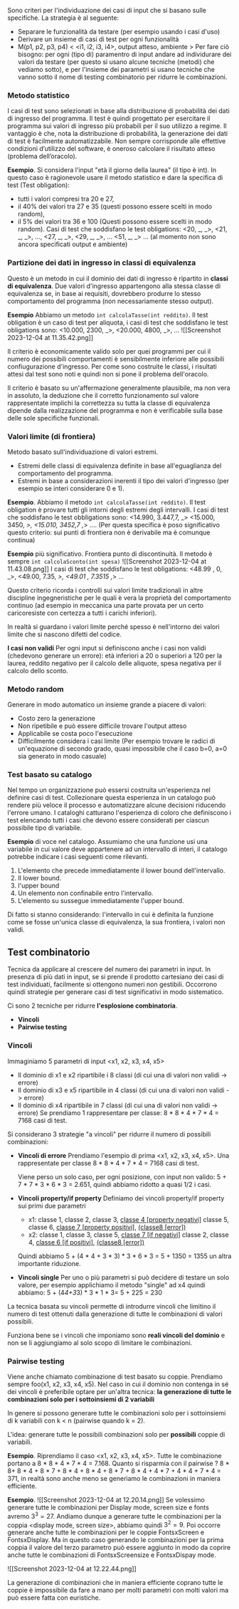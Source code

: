 Sono criteri per l'individuazione dei casi di input che si basano sulle specifiche. La strategia è al seguente:
- Separare le funzionalità da testare (per esempio usando i casi d'uso)
- Derivare un insieme di casi di test per ogni funzionalità
- M(p1, p2, p3, p4) < <i1, i2, i3, i4>, output atteso, ambiente >
	Per fare ciò bisogno: per ogni (tipo di) paramentro di input andare ad individurare dei valori da testare (per questo si usano alcune tecniche (metodi) che vediamo sotto), e per l'insieme dei parametri si usano tecniche che vanno sotto il nome di testing combinatorio per ridurre le combinazioni.

### Metodo statistico
I casi di test sono selezionati in base alla distribuzione di probabilità dei dati di ingresso del programma. Il test è quindi progettato per esercitare il programma sui valori di ingresso più probabili per il suo utilizzo a regime. Il vantaggio è che, nota la distribuzione di probabilità, la generazione dei dati di test è facilmente automatizzabile. Non sempre corrisponde alle effettive condizioni d’utilizzo del software, è oneroso calcolare il risultato atteso (problema dell’oracolo).

**Esempio**.
Si considera l'input "età il giorno della laurea" (il tipo è int). In questo caso è ragionevole usare il metodo statistico e dare la specifica di test (Test obligation):
- tutti i valori compresi tra 20 e 27,
- il 40% dei valori tra 27 e 35 (questi possono essere scelti in modo random),
- il 5% dei valori tra 36 e 100 (Questi possono essere scelti in modo random). 
Casi di test che soddisfano le test obligations: <20, _, _>,  <21, _, _>, ..., <27, _, _>, <29, _, _>, ... <51, _, _> ... (al momento non sono ancora specificati output e ambiente)

### Partizione dei dati in ingresso in classi di equivalenza 
Questo è un metodo in cui il dominio dei dati di ingresso è ripartito in **classi di equivalenza**. Due valori d'ingresso appartengono alla stessa classe di equivalenza se, in base ai requisiti, dovrebbero produrre lo stesso comportamento del programma (non necessariamente stesso output).

**Esempio**
Abbiamo un metodo ```int calcolaTasse(int reddito)```. Il test obligation è un caso di test per aliquota, i casi di test che soddisfano le test obligations sono: <10.000, 2300, _>, <20.000, 4800, _>, ...
![[Screenshot 2023-12-04 at 11.35.42.png]]

Il criterio è economicamente valido solo per quei programmi per cui il numero dei possibili comportamenti è sensibilmente inferiore alle possibili confiugurazione d'ingresso. Per come sono costruite le classi, i risultati attesi dal test sono noti e quindi non si pone il problema dell'oracolo.

Il criterio è basato su un'affermazione generalmente plausibile, ma non vera in assoluto, la deduzione che il corretto funzionamento sul valore rappresentate implichi la correttezza su tutta la classe di equivalenza dipende dalla realizzazione del programma e non è verificabile sulla base delle sole specifiche funzionali. 
### Valori limite (di frontiera)
Metodo basato sull'individuazione di valori estremi. 
- Estremi delle classi di equivalenza definite in base all'eguaglianza del comportamento del programma.
- Estremi in base a considerazioni inerenti il tipo dei valori d'ingresso (per esempio se interi considerare 0 e 1).

**Esempio**.
Abbiamo il metodo ```int calcolaTasse(int reddito)```. Il test obligation è provare tutti gli intorni degli estremi degli intervalli. I casi di test che soddisfano le test obbligations sono: <14.990, 3.447,7, _> <15.000, 3450, _>, <15.010, 3452,7 ,_> ….
(Per questa specifica è poso significativo questo criterio: sui punti di frontiera non è derivabile ma è comunque continua)

**Esempio** più significativo.
Frontiera punto di discontinuità. Il metodo è sempre ```int calcolaSconto(int spesa)```
![[Screenshot 2023-12-04 at 11.43.08.png]]
I casi di test che soddisfano le test obligations: <48.99 , 0, _>, <49.00, 7.35, _>, <49.01 , 7.3515 ,_> …

Questo criterio ricorda i controlli sui valori limite tradizionali in altre discipline ingegneristiche per le quali è vera la proprietà del comportamento continuo (ad esempio in meccanica una parte provata per un certo caricoresiste con certezza a tutti i carichi inferiori).

In realtà si guardano i valori limite perché spesso è nell'intorno dei valori limite che si nascono difetti del codice.

**I casi non validi**
Per ogni input si definiscono anche i casi non validi (chedevono generare un errore): età inferiori a 20 o superiori a 120 per la laurea, reddito negativo per il calcolo delle aliquote, spesa negativa per il calcolo dello sconto.

### Metodo random
Generare in modo automatico un insieme grande a piacere di valori:
- Costo zero la generazione
- Non ripetibile e può essere difficile trovare l'output atteso
- Applicabile se costa poco l'esecuzione
- Difficilmente considera i casi limite (Per esempio trovare le radici di un'equazione di secondo grado, quasi impossibile che il caso b=0, a=0 sia generato in modo casuale)

### Test basato su catalogo
Nel tempo un organizzazione può essersi costruita un'esperienza nel definire casi di test. Collezionare questa esperienza in un catalogo può rendere più veloce il processo e automatizzare alcune decisioni riducendo l'errore umano.
I cataloghi catturano l'esperienza di coloro che definiscono i test elencando tutti i casi che devono essere considerati per ciascun possibile tipo di variabile. 

**Esempio** di voce nel catalogo.
Assumiamo che una funzione usi una variabile in cui valore deve appartenere ad un intervallo di interi, il catalogo potrebbe indicare i casi seguenti come rilevanti.
1. L'elemento che precede immediatamente il lower bound dell'intervallo.
2. Il lower bound.
3. l'upper bound
4. Un elemento non confinabile entro l'intervallo.
5. L'elemento su sussegue immediatamente l'upper bound.

Di fatto si stanno considerando: l'intervallo in cui è definita la funzione come se fosse un'unica classe di equivalenza, la sua frontiera, i valori non validi.

## Test combinatorio
Tecnica da applicare al crescere del numero dei parametri in input.
In presenza di più dati in input, se si prende il prodotto cartesiano dei casi di test individuati, facilmente si ottengono numeri non gestibili.
Occorrono quindi strategie per generare casi di test significativi in modo sistematico.

Ci sono 2 tecniche per ridurre **l'esplosione combinatoria**.
- **Vincoli**
- **Pairwise testing**

### Vincoli
Immaginiamo 5 parametri di input <x1, x2, x3, x4, x5>
- Il dominio di x1 e x2 ripartibile i 8 classi (di cui una di valori non validi -> errore)
- Il dominio di x3 e x5 ripartibile in 4 classi (di cui una di valori non validi -> errore)
- Il dominio di x4 ripartibile in 7 classi (di cui una di valori non validi -> errore)
Se prendiamo 1 rappresentare per classe: 8 * 8 * 4 * 7 * 4 = 7168 casi di test.

Si considerano 3 strategie "a vincoli" per ridurre il numero di possibili combinazioni:
- **Vincoli di errore**
	Prendiamo l'esempio di prima <x1, x2, x3, x4, x5>. Una rappresentate per classe 8 * 8 * 4 * 7 * 4 = 7168 casi di test.

	Viene perso un solo caso, per ogni posizione, con input non valido: 5 + 7 * 7 * 3 * 6 * 3 = 2.651, quindi abbiamo ridotto a quasi 1/2 i casi.
	
- **Vincoli property/if property** 
	Definiamo dei vincoli property/if property sui primi due parametri
	- x1: classe 1, classe 2, classe 3, <u>classe 4 [property negativi]</u> classe 5, classe 6, <u>classe 7 [property positivi]</u>, <u>(classe8 [error])</u>
	- x2: classe 1, classe 3, classe 5, <u>classe 7 [if negativi]</u> classe 2, classe 4, <u>classe 6 [if positivi]</u>,  <u>(classe8 [error])</u>
	
	Quindi abbiamo 5 + (4 * 4 + 3 * 3) * 3 * 6 * 3 = 5 + 1350 = 1355 un altra importante riduzione.
	
- **Vincoli single**
	Per uno o più parametri si può decidere di testare un solo valore, per esempio applichiamo il metodo "single" ad x4 quindi abbiamo:
	5 + (4*4+3*3) * 3 * 1 * 3= 5 + 225 = 230

La tecnica basata su vincoli permette di introdurre vincoli che limitino il numero di test ottenuti dalla generazione di tutte le combinazioni di valori possibili.

Funziona bene se i vincoli che imponiamo sono **reali vincoli del dominio** e non se li aggiungiamo al solo scopo di limitare le combinazioni.

### Pairwise testing
Viene anche chiamato combinazione di test basato su coppie.
Prendiamo sempre foo(x1, x2, x3, x4, x5). Nel caso in cui il dominio non contenga in sé dei vincoli è preferibile optare per un'altra tecnica: **la generazione di tutte le combinazioni solo per i sottoinsiemi di 2 variabili**

In genere si possono generare tutte le combinazioni solo per i sottoinsiemi di k variabili con k < n (pairwise quando k = 2).

L'idea: generare tutte le possibili combinazioni solo per **possibili** coppie di variabili.

**Esempio**. Riprendiamo il caso <x1, x2, x3, x4, x5>. Tutte le combinazione portano a 8 * 8 * 4 * 7 * 4 = 7.168. Quanto si risparmia con il pairwise ?
8 * 8+ 8 * 4 + 8 * 7 + 8 * 4  +        8 * 4 + 8 * 7 + 8 * 4 +       4 * 7 + 4 * 4 + 7 * 4 = 371, in realtà sono anche meno se generiamo le combinazioni in maniera efficiente.

**Esempio**.
![[Screenshot 2023-12-04 at 12.20.14.png]]
Se volessimo generare tutte le combinazioni per Display mode, screen size e fonts avremo $3^3 = 27$. Andiamo dunque a generare tutte le combinazioni per la coppia <display mode, screen size>, abbiamo quindi $3^2 = 9$.
Poi occorre generare anche tutte le combinazioni per le coppie FontsxScreen e FontsxDisplay. 
Ma in questo caso generando le combinazioni per la prima coppia il valore del terzo parametro può essere aggiunto in modo da coprire anche tutte le combinazioni di FontsxScreensize e FontsxDispay mode.

![[Screenshot 2023-12-04 at 12.22.44.png]]

La generazione di combinazioni che in maniera efficiente coprano tutte le coppie è impossibile da fare a mano per molti parametri con molti valori ma può essere fatta con euristiche.